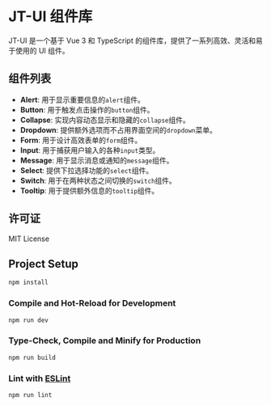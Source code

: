# JT-UI 组件库

JT-UI 是一个基于 Vue 3 和 TypeScript 的组件库，提供了一系列高效、灵活和易于使用的 UI 组件。

## 组件列表

- **Alert**: 用于显示重要信息的`alert`组件。
- **Button**: 用于触发点击操作的`button`组件。
- **Collapse**: 实现内容动态显示和隐藏的`collapse`组件。
- **Dropdown**: 提供额外选项而不占用界面空间的`dropdown`菜单。
- **Form**: 用于设计高效表单的`form`组件。
- **Input**: 用于捕获用户输入的各种`input`类型。
- **Message**: 用于显示消息或通知的`message`组件。
- **Select**: 提供下拉选择功能的`select`组件。
- **Switch**: 用于在两种状态之间切换的`switch`组件。
- **Tooltip**: 用于提供额外信息的`tooltip`组件。

## 许可证

MIT License

## Project Setup

```sh
npm install
```

### Compile and Hot-Reload for Development

```sh
npm run dev
```

### Type-Check, Compile and Minify for Production

```sh
npm run build
```

### Lint with [ESLint](https://eslint.org/)

```sh
npm run lint
```
